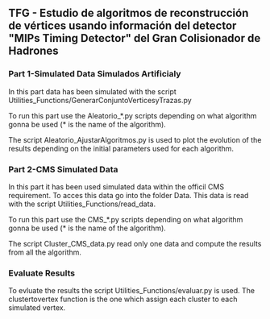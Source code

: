 ## TFG - Estudio de algoritmos de reconstrucción de vértices usando información del detector "MIPs Timing Detector" del Gran Colisionador de Hadrones


### Part 1-Simulated Data Simulados Artificialy
In this part data has been simulated with the script Utilities_Functions/GenerarConjuntoVerticesyTrazas.py

To run this part use the Aleatorio_\*.py scripts depending on what algorithm gonna be used (\* is the name of the algorithm).

The script Aleatorio_AjustarAlgoritmos.py is used to plot the evolution of the results depending on the initial parameters used for each algorithm.

### Part 2-CMS Simulated Data
In this part it has been used simulated data within the officil CMS requirement. To acces this data go into the folder Data. This data is read with the script Utilities_Functions/read_data. 

To run this part use the CMS_\*.py scripts depending on what algorithm gonna be used (\* is the name of the algorithm).

The script Cluster_CMS_data.py read only one data and compute the results from all the algorithm.

### Evaluate Results
To evluate the results the script Utilities_Functions/evaluar.py is used. The clustertovertex function is the one which assign each cluster to each simulated vertex. 
